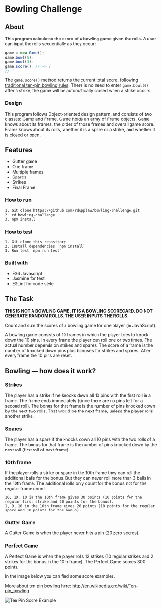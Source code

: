 # Bowling Challenge

## About

This program calculates the score of a bowling game given the rolls. A user can input the rolls sequentially as they occur:

```javascript
game = new Game();
game.bowl(5);
game.bowl(3);
game.score(); // => 8
//
```

The `game.score()` method returns the current total score, following [traditional ten-pin bowling rules](https://en.wikipedia.org/wiki/Ten-pin_bowling#Traditional_scoring). There is no need to enter `game.bowl(0)` after a strike; the game will be automatically closed when a strike occurs.

### Design

This program follows Object-oriented design pattern, and consists of two classes: Game and Frame. Game holds an array of Frame objects. Game knows about its frames, the order of those frames and overall game score. Frame knows about its rolls, whether it is a spare or a strike, and whether it is closed or open.

## Features

- Gutter game
- One frame
- Multiple frames
- Spares
- Strikes
- Final Frame

### How to run

```bash
1. Git clone https://github.com/rdupplaw/bowling-challenge.git
2. cd bowling-challenge
3. npm install
```

### How to test

```
1. Git clone this repository
2. Install dependencies `npm install`
3. Run test `npm run test`
```

### Built with

- ES6 Javascript
- Jasmine for test
- ESLint for code style

## The Task

**THIS IS NOT A BOWLING GAME, IT IS A BOWLING SCORECARD. DO NOT GENERATE RANDOM ROLLS. THE USER INPUTS THE ROLLS.**

Count and sum the scores of a bowling game for one player (in JavaScript).

A bowling game consists of 10 frames in which the player tries to knock down the 10 pins. In every frame the player can roll one or two times. The actual number depends on strikes and spares. The score of a frame is the number of knocked down pins plus bonuses for strikes and spares. After every frame the 10 pins are reset.

## Bowling — how does it work?

### Strikes

The player has a strike if he knocks down all 10 pins with the first roll in a frame. The frame ends immediately (since there are no pins left for a second roll). The bonus for that frame is the number of pins knocked down by the next two rolls. That would be the next frame, unless the player rolls another strike.

### Spares

The player has a spare if the knocks down all 10 pins with the two rolls of a frame. The bonus for that frame is the number of pins knocked down by the next roll (first roll of next frame).

### 10th frame

If the player rolls a strike or spare in the 10th frame they can roll the additional balls for the bonus. But they can never roll more than 3 balls in the 10th frame. The additional rolls only count for the bonus not for the regular frame count.

    10, 10, 10 in the 10th frame gives 30 points (10 points for the regular first strike and 20 points for the bonus).
    1, 9, 10 in the 10th frame gives 20 points (10 points for the regular spare and 10 points for the bonus).

### Gutter Game

A Gutter Game is when the player never hits a pin (20 zero scores).

### Perfect Game

A Perfect Game is when the player rolls 12 strikes (10 regular strikes and 2 strikes for the bonus in the 10th frame). The Perfect Game scores 300 points.

In the image below you can find some score examples.

More about ten pin bowling here: http://en.wikipedia.org/wiki/Ten-pin_bowling

![Ten Pin Score Example](images/example_ten_pin_scoring.png)
